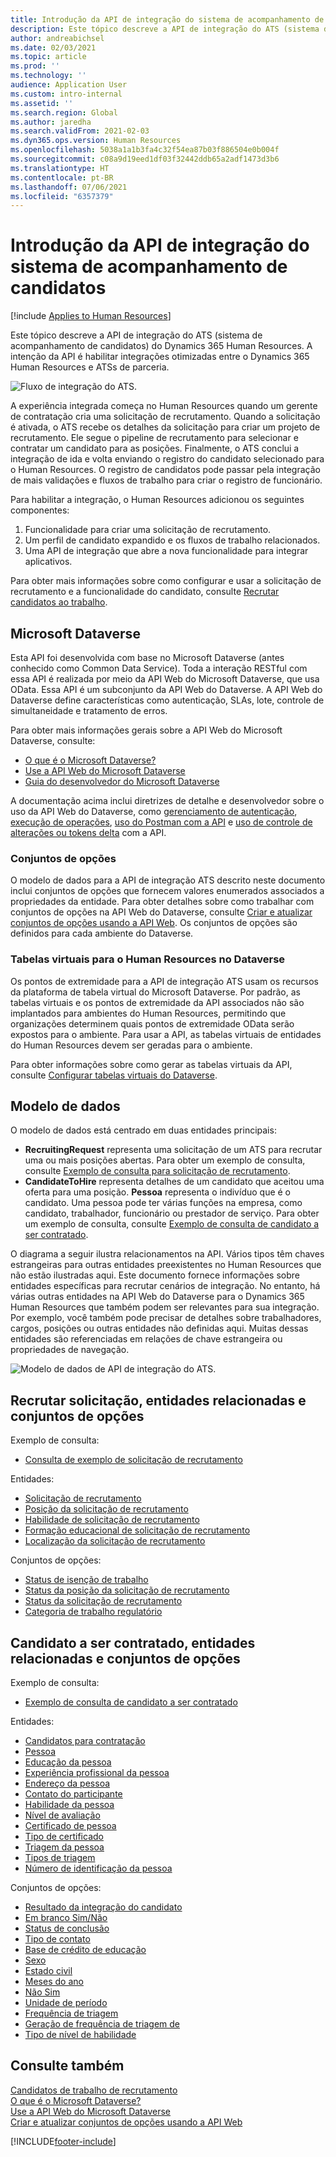 ```yaml
---
title: Introdução da API de integração do sistema de acompanhamento de candidatos
description: Este tópico descreve a API de integração do ATS (sistema de acompanhamento de candidatos) do Dynamics 365 Human Resources.
author: andreabichsel
ms.date: 02/03/2021
ms.topic: article
ms.prod: ''
ms.technology: ''
audience: Application User
ms.custom: intro-internal
ms.assetid: ''
ms.search.region: Global
ms.author: jaredha
ms.search.validFrom: 2021-02-03
ms.dyn365.ops.version: Human Resources
ms.openlocfilehash: 5038a1a1b3fa4c32f54ea87b03f886504e0b004f
ms.sourcegitcommit: c08a9d19eed1df03f32442ddb65a2adf1473d3b6
ms.translationtype: HT
ms.contentlocale: pt-BR
ms.lasthandoff: 07/06/2021
ms.locfileid: "6357379"
---
```

# <a name="applicant-tracking-system-integration-api-introduction"></a>Introdução da API de integração do sistema de acompanhamento de candidatos

[!include [Applies to Human Resources](../includes/applies-to-hr.md)]

Este tópico descreve a API de integração do ATS (sistema de acompanhamento de candidatos) do Dynamics 365 Human Resources. A intenção da API é habilitar integrações otimizadas entre o Dynamics 365 Human Resources e ATSs de parceria.

![Fluxo de integração do ATS.](media/hr-admin-integration-ats-api-introduction-flow.png)

A experiência integrada começa no Human Resources quando um gerente de contratação cria uma solicitação de recrutamento. Quando a solicitação é ativada, o ATS recebe os detalhes da solicitação para criar um projeto de recrutamento. Ele segue o pipeline de recrutamento para selecionar e contratar um candidato para as posições. Finalmente, o ATS conclui a integração de ida e volta enviando o registro do candidato selecionado para o Human Resources. O registro de candidatos pode passar pela integração de mais validações e fluxos de trabalho para criar o registro de funcionário.

Para habilitar a integração, o Human Resources adicionou os seguintes componentes:

1.  Funcionalidade para criar uma solicitação de recrutamento.
2.  Um perfil de candidato expandido e os fluxos de trabalho relacionados.
3.  Uma API de integração que abre a nova funcionalidade para integrar aplicativos.

Para obter mais informações sobre como configurar e usar a solicitação de recrutamento e a funcionalidade do candidato, consulte [Recrutar candidatos ao trabalho](hr-personnel-recruit.md).

## <a name="microsoft-dataverse"></a>Microsoft Dataverse

Esta API foi desenvolvida com base no Microsoft Dataverse (antes conhecido como Common Data Service). Toda a interação RESTful com essa API é realizada por meio da API Web do Microsoft Dataverse, que usa OData. Essa API é um subconjunto da API Web do Dataverse. A API Web do Dataverse define características como autenticação, SLAs, lote, controle de simultaneidade e tratamento de erros.

Para obter mais informações gerais sobre a API Web do Microsoft Dataverse, consulte:

- [O que é o Microsoft Dataverse?](/powerapps/maker/data-platform/data-platform-intro)
- [Use a API Web do Microsoft Dataverse](/powerapps/developer/data-platform/webapi/overview)
- [Guia do desenvolvedor do Microsoft Dataverse](/powerapps/developer/data-platform)

A documentação acima inclui diretrizes de detalhe e desenvolvedor sobre o uso da API Web do Dataverse, como [gerenciamento de autenticação](/powerapps/developer/data-platform/webapi/authenticate-web-api), [execução de operações](/powerapps/developer/data-platform/webapi/perform-operations-web-api), [uso do Postman com a API](/powerapps/developer/data-platform/webapi/use-postman-web-api) e [uso de controle de alterações ou tokens delta](/powerapps/developer/data-platform/use-change-tracking-synchronize-data-external-systems) com a API.

### <a name="option-sets"></a>Conjuntos de opções

O modelo de dados para a API de integração ATS descrito neste documento inclui conjuntos de opções que fornecem valores enumerados associados a propriedades da entidade. Para obter detalhes sobre como trabalhar com conjuntos de opções na API Web do Dataverse, consulte [Criar e atualizar conjuntos de opções usando a API Web](/powerapps/developer/data-platform/webapi/create-update-optionsets). Os conjuntos de opções são definidos para cada ambiente do Dataverse.

### <a name="virtual-tables-for-human-resources-in-dataverse"></a>Tabelas virtuais para o Human Resources no Dataverse

Os pontos de extremidade para a API de integração ATS usam os recursos da plataforma de tabela virtual do Microsoft Dataverse. Por padrão, as tabelas virtuais e os pontos de extremidade da API associados não são implantados para ambientes do Human Resources, permitindo que organizações determinem quais pontos de extremidade OData serão expostos para o ambiente. Para usar a API, as tabelas virtuais de entidades do Human Resources devem ser geradas para o ambiente. 

Para obter informações sobre como gerar as tabelas virtuais da API, consulte [Configurar tabelas virtuais do Dataverse](./hr-admin-integration-common-data-service-virtual-entities.md).

## <a name="data-model"></a>Modelo de dados

O modelo de dados está centrado em duas entidades principais:

- **RecruitingRequest** representa uma solicitação de um ATS para recrutar uma ou mais posições abertas. Para obter um exemplo de consulta, consulte [Exemplo de consulta para solicitação de recrutamento](hr-admin-integration-ats-api-recruiting-request-example-query.md).
- **CandidateToHire** representa detalhes de um candidato que aceitou uma oferta para uma posição. **Pessoa** representa o indivíduo que é o candidato. Uma pessoa pode ter várias funções na empresa, como candidato, trabalhador, funcionário ou prestador de serviço. Para obter um exemplo de consulta, consulte [Exemplo de consulta de candidato a ser contratado](hr-admin-integration-ats-api-candidate-to-hire-example-query.md).

O diagrama a seguir ilustra relacionamentos na API. Vários tipos têm chaves estrangeiras para outras entidades preexistentes no Human Resources que não estão ilustradas aqui. Este documento fornece informações sobre entidades específicas para recrutar cenários de integração. No entanto, há várias outras entidades na API Web do Dataverse para o Dynamics 365 Human Resources que também podem ser relevantes para sua integração. Por exemplo, você também pode precisar de detalhes sobre trabalhadores, cargos, posições ou outras entidades não definidas aqui. Muitas dessas entidades são referenciadas em relações de chave estrangeira ou propriedades de navegação.

![Modelo de dados de API de integração do ATS.](media/hr-admin-integration-ats-api-data-model.png)

## <a name="recruiting-request-and-related-entities-and-option-sets"></a>Recrutar solicitação, entidades relacionadas e conjuntos de opções

Exemplo de consulta: 

- [Consulta de exemplo de solicitação de recrutamento](hr-admin-integration-ats-api-recruiting-request-example-query.md)

Entidades:

- [Solicitação de recrutamento](hr-admin-integration-ats-api-recruiting-request.md)
- [Posição da solicitação de recrutamento](hr-admin-integration-ats-api-recruiting-request-position.md)
- [Habilidade de solicitação de recrutamento](hr-admin-integration-ats-api-recruiting-request-skill.md)
- [Formação educacional de solicitação de recrutamento](hr-admin-integration-ats-api-recruiting-request-education.md)
- [Localização da solicitação de recrutamento](hr-admin-integration-ats-api-recruiting-request-location.md)

Conjuntos de opções:

- [Status de isenção de trabalho](hr-admin-integration-ats-api-job-exempt-status.md)
- [Status da posição da solicitação de recrutamento](hr-admin-integration-ats-api-recruiting-request-position-status.md)
- [Status da solicitação de recrutamento](hr-admin-integration-ats-api-recruiting-request-status.md)
- [Categoria de trabalho regulatório](hr-admin-integration-ats-api-regulatory-job-category.md)

## <a name="candidate-to-hire-and-related-entities-and-option-sets"></a>Candidato a ser contratado, entidades relacionadas e conjuntos de opções

Exemplo de consulta:

- [Exemplo de consulta de candidato a ser contratado](hr-admin-integration-ats-api-candidate-to-hire-example-query.md)

Entidades:

- [Candidatos para contratação](hr-admin-integration-ats-api-candidate-to-hire.md)
- [Pessoa](hr-admin-integration-ats-api-person.md)
- [Educação da pessoa](hr-admin-integration-ats-api-person-education.md)
- [Experiência profissional da pessoa](hr-admin-integration-ats-api-person-professional-experience.md)
- [Endereço da pessoa](hr-admin-integration-ats-api-person-address.md)
- [Contato do participante](hr-admin-integration-ats-api-party-contact.md)
- [Habilidade da pessoa](hr-admin-integration-ats-api-person-skill.md)
- [Nível de avaliação](hr-admin-integration-ats-api-rating-level.md)
- [Certificado de pessoa](hr-admin-integration-ats-api-person-certificate.md)
- [Tipo de certificado](hr-admin-integration-ats-api-certificate-type.md)
- [Triagem da pessoa](hr-admin-integration-ats-api-person-screening.md)
- [Tipos de triagem](hr-admin-integration-ats-api-screening-types.md)
- [Número de identificação da pessoa](hr-admin-integration-ats-api-person-identification-number.md)

Conjuntos de opções:

- [Resultado da integração do candidato](hr-admin-integration-ats-api-applicant-integration-result.md)
- [Em branco Sim/Não](hr-admin-integration-ats-api-blank-yes-no.md)
- [Status de conclusão](hr-admin-integration-ats-api-completion-status.md)
- [Tipo de contato](hr-admin-integration-ats-api-contact-type.md)
- [Base de crédito de educação](hr-admin-integration-ats-api-education-credit-basis.md)
- [Sexo](hr-admin-integration-ats-api-gender.md)
- [Estado civil](hr-admin-integration-ats-api-marital-status.md)
- [Meses do ano](hr-admin-integration-ats-api-months-of-year.md)
- [Não Sim](hr-admin-integration-ats-api-no-yes.md)
- [Unidade de período](hr-admin-integration-ats-api-period-unit.md)
- [Frequência de triagem](hr-admin-integration-ats-api-screening-frequency.md)
- [Geração de frequência de triagem de](hr-admin-integration-ats-api-screening-frequency-generate-from.md)
- [Tipo de nível de habilidade](hr-admin-integration-ats-api-skill-level-type.md)

## <a name="see-also"></a>Consulte também

[Candidatos de trabalho de recrutamento](hr-personnel-recruit.md)<br>
[O que é o Microsoft Dataverse?](/powerapps/maker/data-platform/data-platform-intro)<br>
[Use a API Web do Microsoft Dataverse](/powerapps/developer/data-platform/webapi/overview)<br>
[Criar e atualizar conjuntos de opções usando a API Web](/powerapps/developer/data-platform/webapi/create-update-optionsets)<br>

[!INCLUDE[footer-include](../includes/footer-banner.md)]